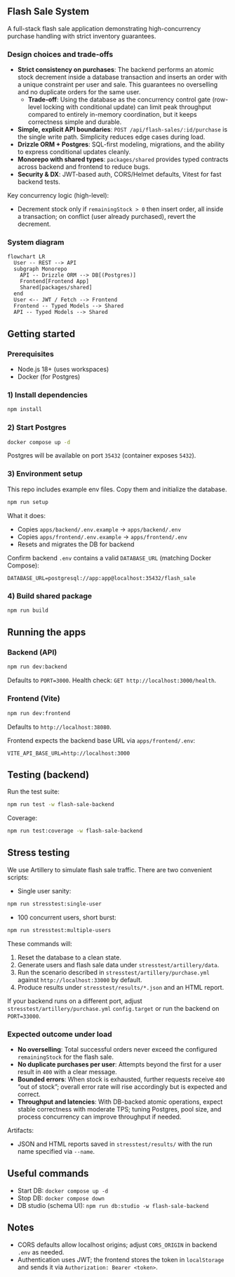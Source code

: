 ## Flash Sale System

A full-stack flash sale application demonstrating high-concurrency purchase handling with strict inventory guarantees.

### Design choices and trade-offs
- **Strict consistency on purchases**: The backend performs an atomic stock decrement inside a database transaction and inserts an order with a unique constraint per user and sale. This guarantees no overselling and no duplicate orders for the same user.
  - **Trade-off**: Using the database as the concurrency control gate (row-level locking with conditional update) can limit peak throughput compared to entirely in-memory coordination, but it keeps correctness simple and durable.
- **Simple, explicit API boundaries**: `POST /api/flash-sales/:id/purchase` is the single write path. Simplicity reduces edge cases during load.
- **Drizzle ORM + Postgres**: SQL-first modeling, migrations, and the ability to express conditional updates cleanly.
- **Monorepo with shared types**: `packages/shared` provides typed contracts across backend and frontend to reduce bugs.
- **Security & DX**: JWT-based auth, CORS/Helmet defaults, Vitest for fast backend tests.

Key concurrency logic (high-level):
- Decrement stock only if `remainingStock > 0` then insert order, all inside a transaction; on conflict (user already purchased), revert the decrement.

### System diagram
```mermaid
flowchart LR
  User -- REST --> API
  subgraph Monorepo
    API -- Drizzle ORM --> DB[(Postgres)]
    Frontend[Frontend App]
    Shared[packages/shared]
  end
  User <-- JWT / Fetch --> Frontend
  Frontend -- Typed Models --> Shared
  API -- Typed Models --> Shared
```

## Getting started

### Prerequisites
- Node.js 18+ (uses workspaces)
- Docker (for Postgres)

### 1) Install dependencies
```bash
npm install
```

### 2) Start Postgres
```bash
docker compose up -d
```

Postgres will be available on port `35432` (container exposes `5432`).

### 3) Environment setup
This repo includes example env files. Copy them and initialize the database.
```bash
npm run setup
```
What it does:
- Copies `apps/backend/.env.example` -> `apps/backend/.env`
- Copies `apps/frontend/.env.example` -> `apps/frontend/.env`
- Resets and migrates the DB for backend

Confirm backend `.env` contains a valid `DATABASE_URL` (matching Docker Compose):
```
DATABASE_URL=postgresql://app:app@localhost:35432/flash_sale
```

### 4) Build shared package
```bash
npm run build
```

## Running the apps

### Backend (API)
```bash
npm run dev:backend
```
Defaults to `PORT=3000`. Health check: `GET http://localhost:3000/health`.

### Frontend (Vite)
```bash
npm run dev:frontend
```
Defaults to `http://localhost:38080`.

Frontend expects the backend base URL via `apps/frontend/.env`:
```
VITE_API_BASE_URL=http://localhost:3000
```

## Testing (backend)
Run the test suite:
```bash
npm run test -w flash-sale-backend
```

Coverage:
```bash
npm run test:coverage -w flash-sale-backend
```

## Stress testing
We use Artillery to simulate flash sale traffic. There are two convenient scripts:

- Single user sanity:
```bash
npm run stresstest:single-user
```

- 100 concurrent users, short burst:
```bash
npm run stresstest:multiple-users
```

These commands will:
1. Reset the database to a clean state.
2. Generate users and flash sale data under `stresstest/artillery/data`.
3. Run the scenario described in `stresstest/artillery/purchase.yml` against `http://localhost:33000` by default.
4. Produce results under `stresstest/results/*.json` and an HTML report.

If your backend runs on a different port, adjust `stresstest/artillery/purchase.yml` `config.target` or run the backend on `PORT=33000`.

### Expected outcome under load
- **No overselling**: Total successful orders never exceed the configured `remainingStock` for the flash sale.
- **No duplicate purchases per user**: Attempts beyond the first for a user result in `400` with a clear message.
- **Bounded errors**: When stock is exhausted, further requests receive `400` “out of stock”; overall error rate will rise accordingly but is expected and correct.
- **Throughput and latencies**: With DB-backed atomic operations, expect stable correctness with moderate TPS; tuning Postgres, pool size, and process concurrency can improve throughput if needed.

Artifacts:
- JSON and HTML reports saved in `stresstest/results/` with the run name specified via `--name`.

## Useful commands
- Start DB: `docker compose up -d`
- Stop DB: `docker compose down`
- DB studio (schema UI): `npm run db:studio -w flash-sale-backend`

## Notes
- CORS defaults allow localhost origins; adjust `CORS_ORIGIN` in backend `.env` as needed.
- Authentication uses JWT; the frontend stores the token in `localStorage` and sends it via `Authorization: Bearer <token>`.